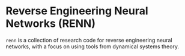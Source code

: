 # Reverse Engineering Neural Networks (RENN)

`renn` is a collection of research code for reverse engineering neural networks, with a focus on using tools from dynamical systems theory.
